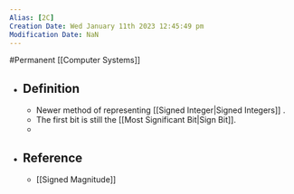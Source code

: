 ```yaml
---
Alias: [2C]
Creation Date: Wed January 11th 2023 12:45:49 pm 
Modification Date: NaN
---
```

#Permanent [[Computer Systems]]

- ## Definition
	- Newer method of representing [[Signed Integer|Signed Integers]] .
	- The first bit is still the [[Most Significant Bit|Sign Bit]].
	- 
- ## Reference
	- [[Signed Magnitude]]